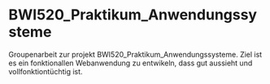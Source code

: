 # BWI520_Praktikum_Anwendungssysteme
Groupenarbeit zur projekt BWI520_Praktikum_Anwendungssysteme. Ziel ist es ein fonktionallen Webanwendung zu entwikeln, dass gut aussieht und vollfonktiontüchtig ist.
